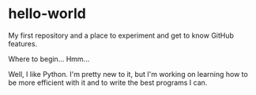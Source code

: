 # hello-world
My first repository and a place to experiment and get to know GitHub features.

Where to begin... Hmm...

Well, I like Python. I'm pretty new to it, but I'm working on learning how to be more efficient with it and to write the best programs I can.
